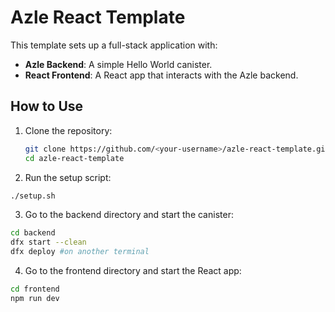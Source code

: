 # Azle React Template

This template sets up a full-stack application with:
- **Azle Backend**: A simple Hello World canister.
- **React Frontend**: A React app that interacts with the Azle backend.

## How to Use

1. Clone the repository:
   ```bash
   git clone https://github.com/<your-username>/azle-react-template.git
   cd azle-react-template
   ```
2. Run the setup script:
```bash
./setup.sh
```
3. Go to the backend directory and start the canister:
```bash
cd backend
dfx start --clean
dfx deploy #on another terminal
```
4. Go to the frontend directory and start the React app:
```bash
cd frontend
npm run dev
```
